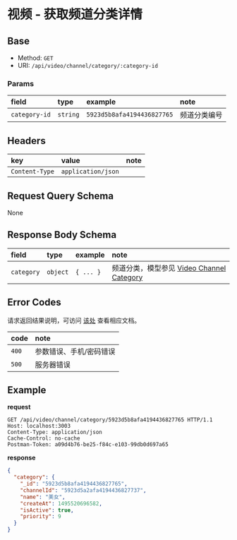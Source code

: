 # 视频 - 获取频道分类详情

## Base

* Method: `GET`
* URI: `/api/video/channel/category/:category-id`

### Params

field         | type     | example                    | note
:------------ | :------- | :------------------------- | :-------
`category-id` | `string` | `5923d5b8afa4194436827765` | 频道分类编号

## Headers

key             | value                 | note
:-------------- | :-------------------- | :----------
`Content-Type`  | `application/json`    |

## Request Query Schema

None

## Response Body Schema

field      | type     | example   | note
:--------- | :------- | :-------- | :----------------------------------------------------------------
`category` | `object` | `{ ... }` | 频道分类，模型参见 [Video Channel Category](../../models/video-channel-category.md)

## Error Codes

请求返回结果说明，可访问 [该处](../../response-format.md) 查看相应文档。

code  | note
:---- | :----------------------
`400` | 参数错误、手机/密码错误
`500` | 服务器错误

## Example

**request**

```
GET /api/video/channel/category/5923d5b8afa4194436827765 HTTP/1.1
Host: localhost:3003
Content-Type: application/json
Cache-Control: no-cache
Postman-Token: a09d4b76-be25-f84c-e103-99db0d697a65
```

**response**

```json
{
  "category": {
    "_id": "5923d5b8afa4194436827765",
    "channelId": "5923d5a2afa4194436827737",
    "name": "美女",
    "createAt": 1495520696582,
    "isActive": true,
    "priority": 9
  }
}
```
